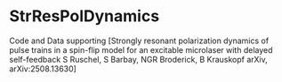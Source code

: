 # StrResPolDynamics
 Code and Data supporting [Strongly resonant polarization dynamics of pulse trains in a spin-flip model for an excitable microlaser with delayed self-feedback S Ruschel, S Barbay, NGR Broderick, B Krauskopf arXiv, arXiv:2508.13630]
